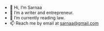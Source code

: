 - 👋 Hi, I’m Sarnaa
- 👀 I’m a writer and entrepreneur. 
- 🌱 I’m currently reading law. 
- 📫 Reach me by email at sarnaa@gmail.com

